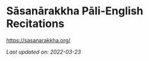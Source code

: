 # Sāsanārakkha Pāli-English Recitations

<!-- FIXME
<div class="titlepage-cover">

![Sāsanārakkha Pāli-English Recitations](./includes/images/reference-desktop-cover.jpg)

</div>
-->

<https://sasanarakkha.org/>

<div>
<p><em>Last updated on: 2022-03-23</em></p>
</div>

